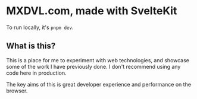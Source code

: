 # MXDVL.com, made with SvelteKit

To run locally, it's `pnpm dev`.

## What is this?

This is a place for me to experiment with web technologies, and showcase some of the work I have previously done.
I don't recommend using any code here in production.

The key aims of this is great developer experience and performance on the browser.